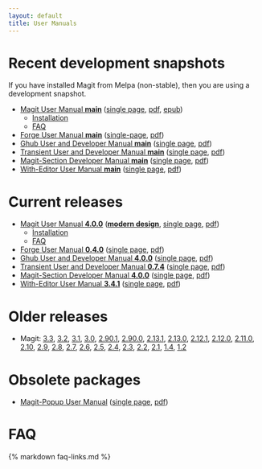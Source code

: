 ```yaml
---
layout: default
title: User Manuals
---
```


# Recent development snapshots

If you have installed Magit from Melpa (non-stable), then you are
using a development snapshot.

- [Magit User Manual **main**](/manual/magit)
  ([single page](/manual/magit.html),
  [pdf](/manual/magit.pdf),
  [epub](/manual/magit.epub))
  - [Installation](/manual/magit/Installation.html)
  - [FAQ](/manual/magit/FAQ.html)
- [Forge User Manual **main**](/manual/forge)
  ([single-page](/manual/forge.html),
   [pdf](/manual/forge.pdf))
- [Ghub User and Developer Manual **main**](/manual/ghub)
  ([single page](/manual/ghub.html),
  [pdf](/manual/ghub.pdf))
- [Transient User and Developer Manual **main**](/manual/transient)
  ([single page](/manual/transient.html),
  [pdf](/manual/transient.pdf))
- [Magit-Section Developer Manual **main**](/manual/magit-section)
  ([single page](/manual/magit-section.html),
  [pdf](/manual/magit-section.pdf))
- [With-Editor User Manual **main**](/manual/with-editor)
  ([single page](/manual/with-editor.html),
  [pdf](/manual/with-editor.pdf))

# Current releases

- [Magit User Manual **4.0.0**](/manual/4.0.0/magit)
  ([**modern design**](https://www.emacsdocs.org/docs/magit/Top),
  [single page](/manual/4.0.0/magit.html),
  [pdf](/manual/4.0.0/magit.pdf))
  - [Installation](/manual/4.0.0/magit/Installation.html)
  - [FAQ](/manual/4.0.0/magit/FAQ.html)
- [Forge User Manual **0.4.0**](/manual/0.4.0/forge)
  ([single page](/manual/0.4.0/forge.html),
  [pdf](/manual/0.4.0/forge.pdf))
- [Ghub User and Developer Manual **4.0.0**](/manual/4.0.0/ghub)
  ([single page](/manual/4.0.0/ghub.html),
  [pdf](/manual/4.0.0/ghub.pdf))
- [Transient User and Developer Manual **0.7.4**](/manual/0.7.4/transient)
  ([single page](/manual/0.7.4/transient.html),
  [pdf](/manual/0.7.4/transient.pdf))
- [Magit-Section Developer Manual **4.0.0**](/manual/4.0.0/magit-section)
  ([single page](/manual/4.0.0/magit-section.html),
  [pdf](/manual/4.0.0/magit-section.pdf))
- [With-Editor User Manual **3.4.1**](/manual/3.4.1/with-editor)
  ([single page](/manual/3.4.1/with-editor.html),
  [pdf](/manual/3.4.1/with-editor.pdf))

# Older releases

- Magit:
  [3.3](/manual/3.3.0/magit.pdf),
  [3.2](/manual/3.2.0/magit.pdf),
  [3.1](/manual/3.1.0/magit.pdf),
  [3.0](/manual/3.0.0/magit.pdf),
  [2.90.1](/manual/2.90.1/magit.pdf),
  [2.90.0](/manual/2.90.0/magit.pdf),
  [2.13.1](/manual/2.13.1/magit.pdf),
  [2.13.0](/manual/2.13.0/magit.pdf),
  [2.12.1](/manual/2.12.1/magit.pdf),
  [2.12.0](/manual/2.12.0/magit.pdf),
  [2.11.0](/manual/2.11.0/magit.pdf),
  [2.10](/manual/2.10/magit.pdf),
  [2.9](/manual/2.9/magit.pdf),
  [2.8](/manual/2.8/magit.pdf),
  [2.7](/manual/2.7/magit.pdf),
  [2.6](/manual/2.6/magit.pdf),
  [2.5](/manual/2.5/magit.pdf),
  [2.4](/manual/2.4/magit.pdf),
  [2.3](/manual/2.3/magit.pdf),
  [2.2](/manual/2.2/magit.pdf),
  [2.1](/manual/2.1/magit.pdf),
  [1.4](/manual/1.4/magit.pdf),
  [1.2](/manual/1.2/magit.pdf)

# Obsolete packages

- [Magit-Popup User Manual](/manual/magit-popup)
  ([single page](/manual/magit-popup.html),
  [pdf](/manual/magit-popup.pdf))

# FAQ

{% markdown faq-links.md %}
